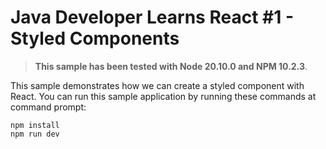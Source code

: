 # Java Developer Learns React #1 - Styled Components

> **This sample has been tested with Node 20.10.0 and NPM 10.2.3**.

This sample demonstrates how we can create a styled component with React. You can run this sample application by running these commands at command prompt:

    npm install
    npm run dev